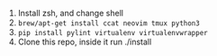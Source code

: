 1. Install zsh, and change shell
2. `brew/apt-get install ccat neovim tmux python3 `
3. `pip install pylint virtualenv virtualenvwrapper`
4. Clone this repo, inside it run ./install

